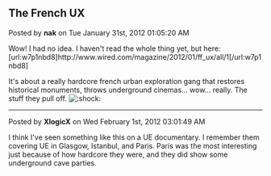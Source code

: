 ## The French UX
Posted by **nak** on Tue January 31st, 2012 01:05:20 AM

Wow!
I had no idea. I haven't read the whole thing yet, but here: [url:w7p1nbd8]http&#58;//www&#46;wired&#46;com/magazine/2012/01/ff_ux/all/1[/url:w7p1nbd8]

It's about a really hardcore french urban exploration gang that restores historical monuments, throws underground cinemas... wow... really. The stuff they pull off.  <!-- s:shock: --><img src="{SMILIES_PATH}/icon_eek.gif" alt=":shock:" title="Shocked" /><!-- s:shock: -->

--------------------------------------------------------------------------------

Posted by **XlogicX** on Wed February 1st, 2012 03:01:49 AM

I think I've seen something like this on a UE documentary. I remember them covering UE in Glasgow, Istanbul, and Paris. Paris was the most interesting just because of how hardcore they were, and they did show some underground cave parties.
